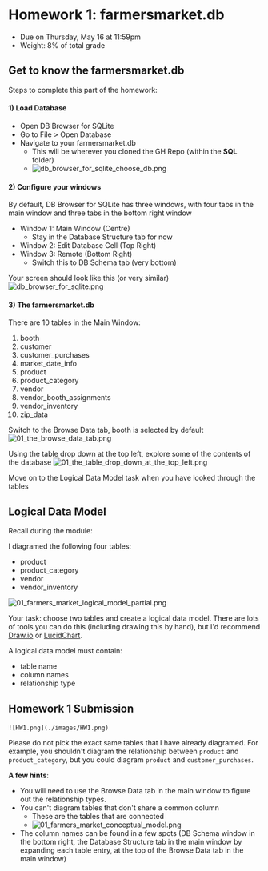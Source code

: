# Homework 1: farmersmarket.db

- Due on Thursday, May 16 at 11:59pm
- Weight: 8% of total grade

## Get to know the farmersmarket.db
Steps to complete this part of the homework:

#### 1) Load Database
- Open DB Browser for SQLite
- Go to File > Open Database
- Navigate to your farmersmarket.db 
	- This will be wherever you cloned the GH Repo (within the **SQL** folder)
	- ![db_browser_for_sqlite_choose_db.png](./images/01_db_browser_for_sqlite_choose_db.png)

#### 2) Configure your windows
By default, DB Browser for SQLite has three windows, with four tabs in the main window and three tabs in the bottom right window
- Window 1: Main Window (Centre)
	- Stay in the Database Structure tab for now
- Window 2: Edit Database Cell (Top Right)
- Window 3: Remote (Bottom Right)
	- Switch this to DB Schema tab (very bottom)

Your screen should look like this (or very similar)
![db_browser_for_sqlite.png](./images/01_db_browser_for_sqlite.png)

#### 3) The farmersmarket.db
There are 10 tables in the Main Window:
1) booth
2) customer
3) customer_purchases
4) market_date_info
5) product
6) product_category
7) vendor
8) vendor_booth_assignments
9) vendor_inventory
10) zip_data

Switch to the Browse Data tab, booth is selected by default
 ![01_the_browse_data_tab.png](./images/01_the_browse_data_tab.png) 


Using the table drop down at the top left, explore some of the contents of the database
![01_the_table_drop_down_at_the_top_left.png](./images/01_the_table_drop_down_at_the_top_left.png)

Move on to the Logical Data Model task when you have looked through the tables


## Logical Data Model

Recall during the module:

I diagramed the following four tables:
- product
- product_category
- vendor
- vendor_inventory

![01_farmers_market_logical_model_partial.png](./images/01_farmers_market_logical_model_partial.png)


Your task: choose two tables and create a logical data model. There are lots of tools you can do this (including drawing this by hand), but I'd recommend [Draw.io](https://www.drawio.com/) or [LucidChart](https://www.lucidchart.com/pages/). 

A logical data model must contain:
- table name
- column names
- relationship type

## Homework 1 Submission
	
 	![HW1.png](./images/HW1.png)

Please do not pick the exact same tables that I have already diagramed. For example, you shouldn't diagram the relationship between `product` and `product_category`, but you could diagram `product` and `customer_purchases`.

**A few hints**:
- You will need to use the Browse Data tab in the main window to figure out the relationship types.
- You can't diagram tables that don't share a common column
	- These are the tables that are connected
	-  ![01_farmers_market_conceptual_model.png](./images/01_farmers_market_conceptual_model.png)
- The column names can be found in a few spots (DB Schema window in the bottom right, the Database Structure tab in the main window by expanding each table entry, at the top of the Browse Data tab in the main window)

